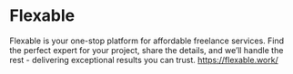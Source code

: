 # Flexable
Flexable is your one-stop platform for affordable freelance services. Find the perfect expert for your project, share the details, and we’ll handle the rest - delivering exceptional results you can trust.
https://flexable.work/ 
